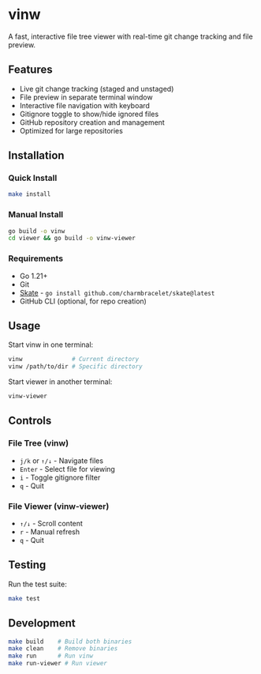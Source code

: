 # vinw

A fast, interactive file tree viewer with real-time git change tracking and file preview.

## Features

- Live git change tracking (staged and unstaged)
- File preview in separate terminal window
- Interactive file navigation with keyboard
- Gitignore toggle to show/hide ignored files
- GitHub repository creation and management
- Optimized for large repositories

## Installation

### Quick Install
```bash
make install
```

### Manual Install
```bash
go build -o vinw
cd viewer && go build -o vinw-viewer
```

### Requirements
- Go 1.21+
- Git
- [Skate](https://github.com/charmbracelet/skate) - `go install github.com/charmbracelet/skate@latest`
- GitHub CLI (optional, for repo creation)

## Usage

Start vinw in one terminal:
```bash
vinw              # Current directory
vinw /path/to/dir # Specific directory
```

Start viewer in another terminal:
```bash
vinw-viewer
```

## Controls

### File Tree (vinw)
- `j/k` or `↑/↓` - Navigate files
- `Enter` - Select file for viewing
- `i` - Toggle gitignore filter
- `q` - Quit

### File Viewer (vinw-viewer)
- `↑/↓` - Scroll content
- `r` - Manual refresh
- `q` - Quit

## Testing

Run the test suite:
```bash
make test
```

## Development

```bash
make build    # Build both binaries
make clean    # Remove binaries
make run      # Run vinw
make run-viewer # Run viewer
```